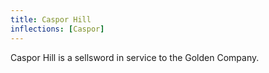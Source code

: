 ```yaml
---
title: Caspor Hill
inflections: [Caspor]
---
```


Caspor Hill is a sellsword in service to the Golden Company.


